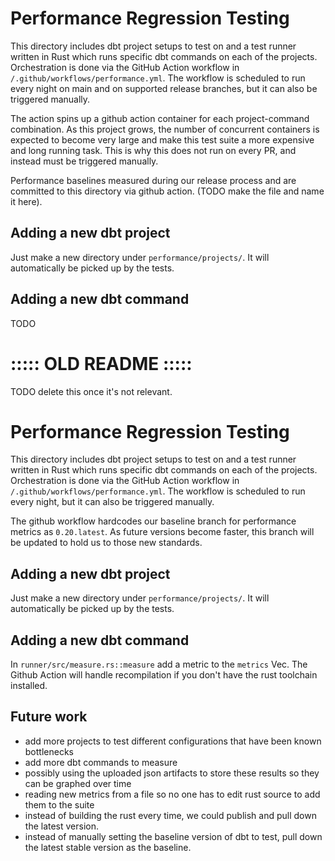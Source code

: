 # Performance Regression Testing
This directory includes dbt project setups to test on and a test runner written in Rust which runs specific dbt commands on each of the projects. Orchestration is done via the GitHub Action workflow in `/.github/workflows/performance.yml`. The workflow is scheduled to run every night on main and on supported release branches, but it can also be triggered manually.

The action spins up a github action container for each project-command combination. As this project grows, the number of concurrent containers is expected to become very large and make this test suite a more expensive and long running task. This is why this does not run on every PR, and instead must be triggered manually.

Performance baselines measured during our release process and are committed to this directory via github action. (TODO make the file and name it here).

## Adding a new dbt project
Just make a new directory under `performance/projects/`. It will automatically be picked up by the tests.

## Adding a new dbt command
TODO


# ::::: OLD README :::::
TODO delete this once it's not relevant.

# Performance Regression Testing
This directory includes dbt project setups to test on and a test runner written in Rust which runs specific dbt commands on each of the projects. Orchestration is done via the GitHub Action workflow in `/.github/workflows/performance.yml`. The workflow is scheduled to run every night, but it can also be triggered manually.

The github workflow hardcodes our baseline branch for performance metrics as `0.20.latest`. As future versions become faster, this branch will be updated to hold us to those new standards.

## Adding a new dbt project
Just make a new directory under `performance/projects/`. It will automatically be picked up by the tests.

## Adding a new dbt command
In `runner/src/measure.rs::measure` add a metric to the `metrics` Vec. The Github Action will handle recompilation if you don't have the rust toolchain installed.

## Future work
- add more projects to test different configurations that have been known bottlenecks
- add more dbt commands to measure
- possibly using the uploaded json artifacts to store these results so they can be graphed over time
- reading new metrics from a file so no one has to edit rust source to add them to the suite
- instead of building the rust every time, we could publish and pull down the latest version.
- instead of manually setting the baseline version of dbt to test, pull down the latest stable version as the baseline.
